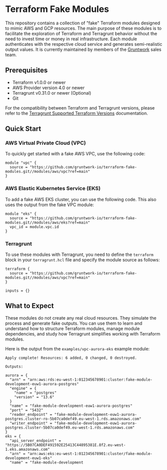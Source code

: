 # Terraform Fake Modules

This repository contains a collection of "fake" Terraform modules designed to mimic AWS and GCP resources. The main purpose of these modules is to facilitate the exploration of Terraform and Terragrunt behavior without the need to invest time or money in real infrastructure. Each module authenticates with the respective cloud service and generates semi-realistic output values. It is currently maintained by members of the [Gruntwork](https://gruntwork.io/) sales team. 

## Prerequisites

- Terraform v1.0.0 or newer
- AWS Provider version 4.0 or newer
- Terragrunt v0.31.0 or newer (Optional)
- Git

For the compatibility between Terraform and Terragrunt versions, please refer to the [Terragrunt Supported Terraform Versions](https://terragrunt.gruntwork.io/docs/getting-started/supported-terraform-versions/) documentation.

## Quick Start

### AWS Virtual Private Cloud (VPC)

To quickly get started with a fake AWS VPC, use the following code:

```hcl
module "vpc" {
  source = "https://github.com/gruntwork-io/terraform-fake-modules.git//modules/aws/vpc?ref=main"
}
```

### AWS Elastic Kubernetes Service (EKS)

To add a fake AWS EKS cluster, you can use the following code. This also uses the output from the fake VPC module:

```hcl
module "eks" {
  source = "https://github.com/gruntwork-io/terraform-fake-modules.git//modules/aws/eks?ref=main"
  vpc_id = module.vpc.id
}
```

### Terragrunt

To use these modules with Terragrunt, you need to define the `terraform` block in your `terragrunt.hcl` file and specify the module source as follows:

```hcl
terraform {
  source = "https://github.com/gruntwork-io/terraform-fake-modules.git//modules/aws/vpc?ref=main"
}

inputs = {}
```

## What to Expect

These modules do not create any real cloud resources. They simulate the process and generate fake outputs. You can use them to learn and understand how to structure Terraform modules, manage module dependencies, and study how Terragrunt simplifies working with Terraform modules.

Here is the output from the `examples/vpc-aurora-eks` example module:

```
Apply complete! Resources: 6 added, 0 changed, 0 destroyed.

Outputs:

aurora = {
  "arn" = "arn:aws:rds:eu-west-1:012345678901:cluster:fake-module-development-euw1-aurora-postgres"
  "engine" = {
    "name" = "postgres"
    "version" = "13.6"
  }
  "name" = "fake-module-development-euw1-aurora-postgres"
  "port" = "5432"
  "reader_endpoint" = "fake-module-development-euw1-aurora-postgres.cluster-ro-5b07ca0def49.eu-west-1.rds.amazonaws.com"
  "writer_endpoint" = "fake-module-development-euw1-aurora-postgres.cluster-5b07ca0def49.eu-west-1.rds.amazonaws.com"
}
eks = {
  "api_server_endpoint" = "https://5B07CA0DEF491592E25413C44895381E.8f2.eu-west-1.eks.amazonaws.com"
  "arn" = "arn:aws:eks:eu-west-1:012345678901:cluster/fake-module-development-euw1-eks"
  "name" = "fake-module-development
